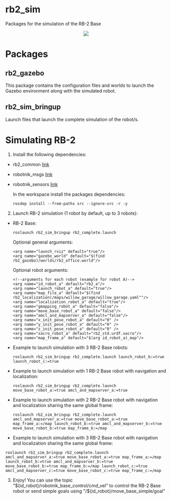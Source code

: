 rb2_sim
=============

Packages for the simulation of the RB-2 Base

<p align="center">
  <img src="https://www.robotnik.es/logistics/portfolio/rb-2-base-2/"/>
</p>


<h1> Packages </h1>

<h2>rb2_gazebo</h2>

This package contains the configuration files and worlds to launch the Gazebo environment along with the simulated robot.

<h2>rb2_sim_bringup</h2>

Launch files that launch the complete simulation of the robot/s.



<h1>Simulating RB-2 </h1>

1. Install the following dependencies:
  - rb2_common [link](https://github.com/RobotnikAutomation/rb2_common)
  - robotnik_msgs [link](https://github.com/RobotnikAutomation/robotnik_msgs)
  - robotnik_sensors [link](https://github.com/RobotnikAutomation/robotnik_sensors)

    In the workspace install the packages dependencies:
    ```
    rosdep install --from-paths src --ignore-src -r -y
    ```  

2. Launch RB-2  simulation (1 robot by default, up to 3 robots): <br>
- RB-2 Base: <br>
  ```
  roslaunch rb2_sim_bringup rb2_complete.launch
  ```

  Optional general arguments:
  ```
  <arg name="launch_rviz" default="true"/>
  <arg name="gazebo_world" default="$(find rb2_gazebo)/worlds/rb2_office.world"/>

  ```
  Optional robot arguments:
  ```
  <!--arguments for each robot (example for robot A)-->
  <arg name="id_robot_a" default="rb2_a"/>
  <arg name="launch_robot_a" default="true"/>
  <arg name="map_file_a" default="$(find rb2_localization)/maps/willow_garage/willow_garage.yaml""/>
  <arg name="localization_robot_a" default="true"/>
  <arg name="gmapping_robot_a" default="false"/>
  <arg name="move_base_robot_a" default="false"/>
  <arg name="amcl_and_mapserver_a" default="false"/>
  <arg name="x_init_pose_robot_a" default="0" />
  <arg name="y_init_pose_robot_a" default="0" />
  <arg name="z_init_pose_robot_a" default="0" />
  <arg name="xacro_robot_a" default="rb2_std.urdf.xacro"/>
  <arg name="map_frame_a" default="$(arg id_robot_a)_map"/>
  ```
- Example to launch simulation with 3 RB-2 Base robots:
  ```
  roslaunch rb2_sim_bringup rb2_complete.launch launch_robot_b:=true launch_robot_c:=true
  ```
- Example to launch simulation with 1 RB-2 Base robot with navigation and localization:
  ```
  roslaunch rb2_sim_bringup rb2_complete.launch move_base_robot_a:=true amcl_and_mapserver_a:=true
  ```
- Example to launch simulation with 2 RB-2 Base robot with navigation and localization sharing the same global frame:
  ```
  roslaunch rb2_sim_bringup rb2_complete.launch amcl_and_mapserver_a:=true move_base_robot_a:=true map_frame_a:=/map launch_robot_b:=true amcl_and_mapserver_b:=true move_base_robot_b:=true map_frame_b:=/map
  ```
- Example to launch simulation with 3 RB-2 Base robot with navigation and localization sharing the same global frame:
```
roslaunch rb2_sim_bringup rb2_complete.launch amcl_and_mapserver_a:=true move_base_robot_a:=true map_frame_a:=/map launch_robot_b:=true amcl_and_mapserver_b:=true move_base_robot_b:=true map_frame_b:=/map launch_robot_c:=true amcl_and_mapserver_c:=true move_base_robot_c:=true map_frame_c:=/map
```
3. Enjoy! You can use the topic "${id_robot}/robotnik_base_control/cmd_vel" to control the RB-2 Base robot or send simple goals using "/${id_robot}/move_base_simple/goal"
